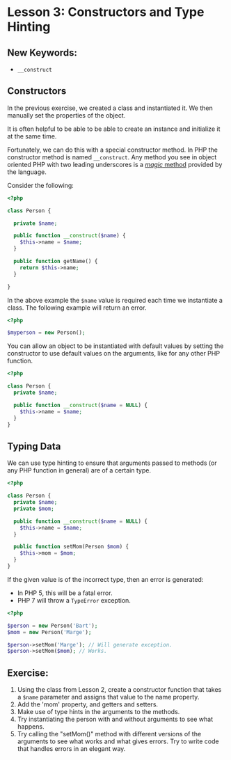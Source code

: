 # Lesson 3: Constructors and Type Hinting

## New Keywords:

 - `__construct`

## Constructors

In the previous exercise, we created a class and instantiated it. We then manually set the properties of the object.

It is often helpful to be able to be able to create an instance and initialize it at the same time.

Fortunately, we can do this with a special constructor method. In PHP the constructor method is named `__construct`. Any method you see in object oriented PHP with two leading underscores is a [*magic* method](http://php.net/manual/en/language.oop5.magic.php) provided by the language.

Consider the following:

```php
<?php

class Person {

  private $name;

  public function __construct($name) {
    $this->name = $name;
  }

  public function getName() {
    return $this->name;
  }

}
```

In the above example the `$name` value is required each time we instantiate a class. The following example will return an error.

```php
<?php

$myperson = new Person();
```

You can allow an object to be instantiated with default values by setting the constructor to use default values on the arguments, like for any other PHP function.

```php
<?php

class Person {
  private $name;

  public function __construct($name = NULL) {
    $this->name = $name;
  }
}
```

## Typing Data

We can use type hinting to ensure that arguments passed to methods (or any PHP function in general) are of a certain type.

```php
<?php

class Person {
  private $name;
  private $mom;

  public function __construct($name = NULL) {
    $this->name = $name;
  }

  public function setMom(Person $mom) {
    $this->mom = $mom;
  }
}
```

If the given value is of the incorrect type, then an error is generated:

- In PHP 5, this will be a fatal error.
- PHP 7 will throw a `TypeError` exception.

```php
<?php

$person = new Person('Bart');
$mom = new Person('Marge');

$person->setMom('Marge'); // Will generate exception.
$person->setMom($mom); // Works.
```

## Exercise:

1. Using the class from Lesson 2, create a constructor function that takes a `$name` parameter and assigns that value to the name property.
2. Add the 'mom' property, and getters and setters.
3. Make use of type hints in the arguments to the methods.
4. Try instantiating the person with and without arguments to see what happens.
5. Try calling the "setMom()" method with different versions of the arguments to see what works and what gives errors. Try to write code
that handles errors in an elegant way.
